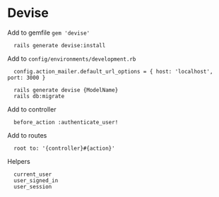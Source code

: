 # Devise
Add to gemfile `gem 'devise'`

      rails generate devise:install
      
Add to `config/environments/development.rb`  

      config.action_mailer.default_url_options = { host: 'localhost', port: 3000 }
      
      rails generate devise {ModelName}
      rails db:migrate

Add to controller

      before_action :authenticate_user!
      
Add to routes
  
      root to: '{controller}#{action}'
      
Helpers
  
      current_user
      user_signed_in
      user_session
